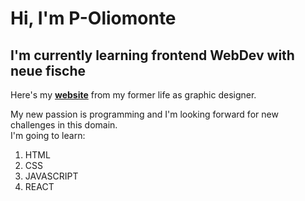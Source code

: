 # Hi, I'm P-Oliomonte
## I'm currently learning frontend WebDev with neue fische

Here's my **[website](https://phillip-oehlenberg.com/)** from my former life as graphic designer.

My new passion is programming and I'm looking forward for new challenges in this domain.\
I'm going to learn:

<ol>
  <li>HTML</li>
  <li>CSS</li>
  <li>JAVASCRIPT</li>
  <li>REACT</li>
</ol>

